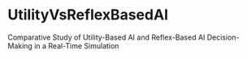 # UtilityVsReflexBasedAI
Comparative Study of Utility-Based AI and Reflex-Based AI Decision-Making in a Real-Time Simulation
